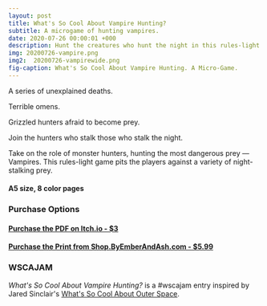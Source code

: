 ```yaml
---
layout: post
title: What's So Cool About Vampire Hunting?
subtitle: A microgame of hunting vampires.
date: 2020-07-26 00:00:01 +000
description: Hunt the creatures who hunt the night in this rules-light micro-game.
img: 20200726-vampire.png
img2:  20200726-vampirewide.png
fig-caption: What's So Cool About Vampire Hunting. A Micro-Game.
---
```

A series of unexplained deaths.

Terrible omens.

Grizzled hunters afraid to become prey.

Join the hunters who stalk those who stalk the night.

Take on the role of monster hunters, hunting the most dangerous prey — Vampires. This rules-light game pits the players against a variety of night-stalking prey.

#### A5 size, 8 color pages

### Purchase Options
#### [Purchase the PDF on Itch.io - $3](https://byemberandash.itch.io/vampire-hunting/purchase)
#### [Purchase the Print from Shop.ByEmberAndAsh.com - $5.99](https://shop.byemberandash.com/product/what-s-so-cool-about-vampire-hunting)

### WSCAJAM

*What's So Cool About Vampire Hunting?* is a #wscajam entry inspired by Jared Sinclair's [What's So Cool About Outer Space](https://s-jared.itch.io/whats-so-cool-about-outer-space).
